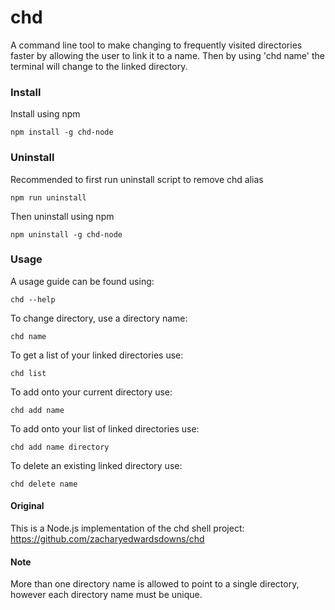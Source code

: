# chd

A command line tool to make changing to frequently visited directories faster by allowing the user to link it to a name.
Then by using 'chd name' the terminal will change to the linked directory.

### Install

Install using npm

`npm install -g chd-node`

### Uninstall

Recommended to first run uninstall script to remove chd alias

`npm run uninstall`

Then uninstall using npm

`npm uninstall -g chd-node`

### Usage

A usage guide can be found using:

`chd --help`

To change directory, use a directory name:

`chd name`

To get a list of your linked directories use:

`chd list`

To add onto your current directory use:

`chd add name`

To add onto your list of linked directories use:

`chd add name directory`

To delete an existing linked directory use:

`chd delete name`

#### Original

This is a Node.js implementation of the chd shell project: https://github.com/zacharyedwardsdowns/chd

#### Note

More than one directory name is allowed to point to a single directory, however each directory name must be unique.

